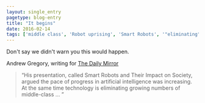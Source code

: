 ```yaml
---
layout: single_entry
pagetype: blog-entry
title: "It begins"
date: 2016-02-14
tags: ['middle class', 'Robot uprising', 'Smart Robots', '"eliminating"']
---  
```

Don't say we didn't warn you this would happen.

Andrew Gregory, writing for [The Daily Mirror][1]

 >“His presentation, called Smart Robots and Their Impact on Society, argued the pace of progress in artificial intelligence was increasing. At the same time technology is eliminating growing numbers of middle-class ... ”


[1]:http://www.mirror.co.uk/news/technology-science/robots-to-take-50-jobs-7363442
